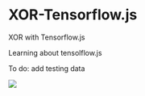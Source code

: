 # XOR-Tensorflow.js
XOR with Tensorflow.js

Learning about tensolflow.js

To do:
add testing data

![](https://i.imgur.com/ccTUc65.png)
